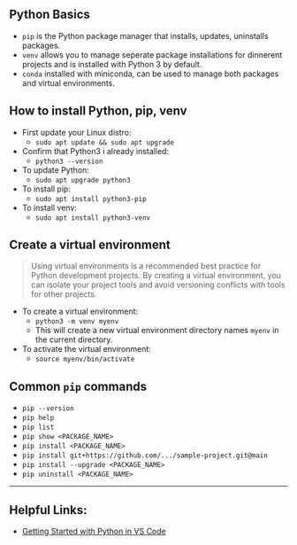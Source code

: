 ## Python Basics
- `pip` is the Python package manager that installs, updates, uninstalls packages.
- `venv` allows you to manage seperate package installations for dinnerent projects and is installed with Python 3 by default.
- `conda` installed with miniconda, can be used to manage both packages and virtual environments.

## How to install Python, pip, venv
- First update your Linux distro: 
  - `sudo apt update && sudo apt upgrade`
- Confirm that Python3 i already installed:
  - `python3 --version`
- To update Python:
  - `sudo apt upgrade python3`  
- To install pip:
  - `sudo apt install python3-pip`
- To install venv:
  - `sudo apt install python3-venv`

## Create a virtual environment
>Using virtual environments is a recommended best practice for Python development projects. By creating a virtual environment, you can isolate
your project tools and avoid versioning conflicts with tools for other projects.

- To create a virtual environment:
  - `python3 -m venv myenv`
  - This will create a new virtual environment directory names `myenv` in the current directory.
- To activate the virtual environment:
  - `source myenv/bin/activate`

## Common `pip` commands
- `pip --version`
- `pip help`
- `pip list`
- `pip show <PACKAGE_NAME>`
- `pip install <PACKAGE_NAME>`
- `pip install git+https://github.com/.../sample-project.git@main`
- `pip install --upgrade <PACKAGE_NAME>`
- `pip uninstall <PACKAGE_NAME>`

---
## Helpful Links:
- [Getting Started with Python in VS Code](https://code.visualstudio.com/docs/python/python-tutorial)



